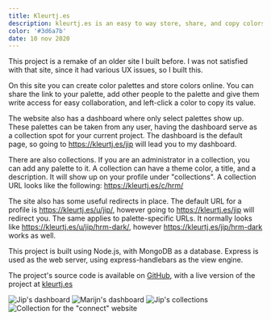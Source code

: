 ```yaml
---
title: Kleurtj.es
description: kleurtj.es is an easy to way store, share, and copy colors. It even has collaboration tools for sharing palettes!
color: '#3d6a7b'
date: 10 nov 2020
---
```


This project is a remake of an older site I built before. I was not satisfied with that site, since it had various UX issues, so I built this.

On this site you can create color palettes and store colors online. You can share the link to your palette, add other people to the palette and give them write access for easy collaboration, and left-click a color to copy its value.

The website also has a dashboard where only select palettes show up. These palettes can be taken from any user, having the dashboard serve as a collection spot for your current project. The dashboard is the default page, so going to https://kleurtj.es/jip will lead you to my dashboard.

There are also collections. If you are an administrator in a collection, you can add any palette to it. A collection can have a theme color, a title, and a description. It will show up on your profile under "collections". A collection URL looks like the following: https://kleurtj.es/c/hrm/

The site also has some useful redirects in place. The default URL for a profile is https://kleurtj.es/u/jip/, however going to https://kleurtj.es/jip will redirect you. The same applies to palette-specific URLs. It normally looks like https://kleurtj.es/u/jip/hrm-dark/, however https://kleurtj.es/jip/hrm-dark works as well.

This project is built using Node.js, with MongoDB as a database. Express is used as the web server, using express-handlebars as the view engine.

The project's source code is available on [GitHub](https://github.com/jipfr/colors-new), with a live version of the project at [kleurtj.es](https://kleurtj.es/jip)

![Jip's dashboard](/assets/projects/kleurtjes.png)
![Marijn's dashboard](/assets/projects/kleurtjes-3.png)
![Jip's collections](/assets/projects/kleurtjes-1.png)
![Collection for the "connect" website](/assets/projects/kleurtjes-2.png)
